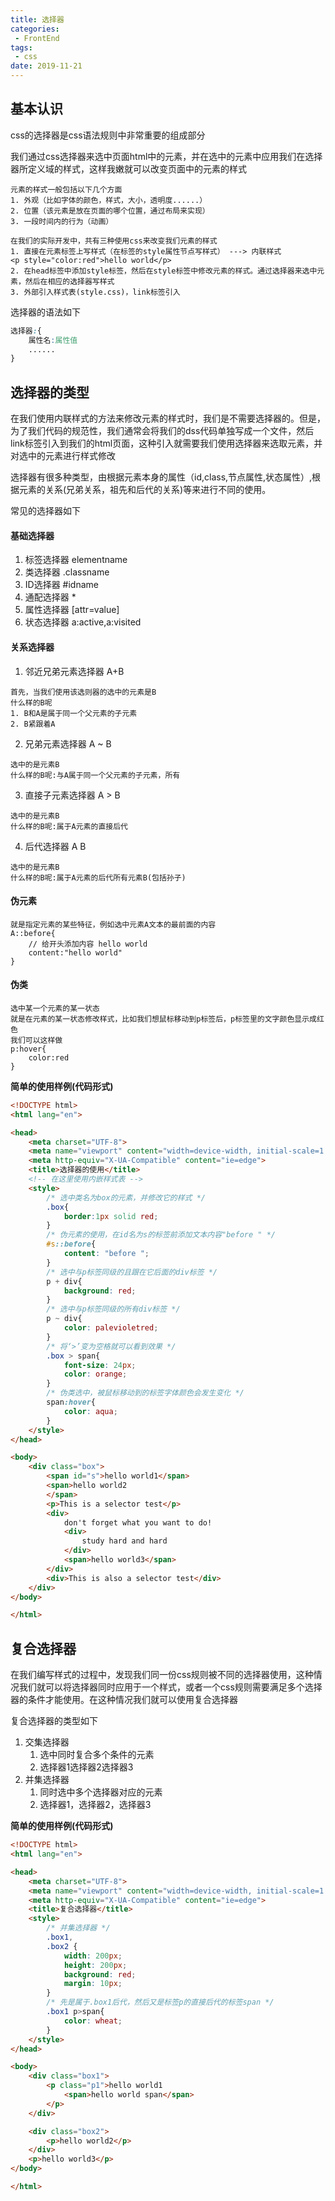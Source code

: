 ```yaml
---
title: 选择器
categories:
 - FrontEnd
tags:
 - css
date: 2019-11-21
---
```

## 基本认识

css的选择器是css语法规则中非常重要的组成部分

我们通过css选择器来选中页面html中的元素，并在选中的元素中应用我们在选择器所定义域的样式，这样我嫩就可以改变页面中的元素的样式

```
元素的样式一般包括以下几个方面
1. 外观（比如字体的颜色，样式，大小，透明度......）
2. 位置（该元素是放在页面的哪个位置，通过布局来实现）
3. 一段时间内的行为（动画）
```

```
在我们的实际开发中，共有三种使用css来改变我们元素的样式
1. 直接在元素标签上写样式（在标签的style属性节点写样式） ---> 内联样式
<p style="color:red">hello world</p>
2. 在head标签中添加style标签，然后在style标签中修改元素的样式。通过选择器来选中元素，然后在相应的选择器写样式
3. 外部引入样式表(style.css)，link标签引入
```

选择器的语法如下

```css
选择器:{
    属性名:属性值
    ......
}
```

## 选择器的类型

在我们使用内联样式的方法来修改元素的样式时，我们是不需要选择器的。但是，为了我们代码的规范性，我们通常会将我们的dss代码单独写成一个文件，然后link标签引入到我们的html页面，这种引入就需要我们使用选择器来选取元素，并对选中的元素进行样式修改

选择器有很多种类型，由根据元素本身的属性（id,class,节点属性,状态属性）,根据元素的关系(兄弟关系，祖先和后代的关系)等来进行不同的使用。

常见的选择器如下

#### 基础选择器  

1. 标签选择器  elementname
2. 类选择器 .classname
3. ID选择器 #idname
4. 通配选择器 * 
5. 属性选择器 [attr=value]
6. 状态选择器 a:active,a:visited

#### 关系选择器

1. 邻近兄弟元素选择器 A+B
   
```
首先，当我们使用该选则器的选中的元素是B
什么样的B呢
1. B和A是属于同一个父元素的子元素
2. B紧跟着A
```
   
2. 兄弟元素选择器 A ~ B
   
```
选中的是元素B
什么样的B呢:与A属于同一个父元素的子元素，所有
```
   
3. 直接子元素选择器  A > B

```
选中的是元素B
什么样的B呢:属于A元素的直接后代
```
   
4. 后代选择器   A B
   
```
选中的是元素B
什么样的B呢:属于A元素的后代所有元素B(包括孙子)
```
   
#### 伪元素

```
就是指定元素的某些特征，例如选中元素A文本的最前面的内容
A::before{
    // 给开头添加内容 hello world
    content:"hello world"
}
```

#### 伪类

```
选中某一个元素的某一状态
就是在元素的某一状态修改样式，比如我们想鼠标移动到p标签后，p标签里的文字颜色显示成红色
我们可以这样做
p:hover{
    color:red
}
```

**简单的使用样例(代码形式)**

```html
<!DOCTYPE html>
<html lang="en">

<head>
    <meta charset="UTF-8">
    <meta name="viewport" content="width=device-width, initial-scale=1.0">
    <meta http-equiv="X-UA-Compatible" content="ie=edge">
    <title>选择器的使用</title>
    <!-- 在这里使用内嵌样式表 -->
    <style> 
        /* 选中类名为box的元素，并修改它的样式 */
        .box{
            border:1px solid red;
        }
        /* 伪元素的使用，在id名为s的标签前添加文本内容"before " */
        #s::before{
            content: "before ";
        }
        /* 选中与p标签同级的且跟在它后面的div标签 */
        p + div{
            background: red;
        }
        /* 选中与p标签同级的所有div标签 */
        p ~ div{
            color: palevioletred;
        }
        /* 将‘>’变为空格就可以看到效果 */
        .box > span{
            font-size: 24px;
            color: orange;
        }
        /* 伪类选中，被鼠标移动到的标签字体颜色会发生变化 */
        span:hover{
            color: aqua;
        }
    </style>
</head>

<body>
    <div class="box">
        <span id="s">hello world1</span>
        <span>hello world2
        </span>
        <p>This is a selector test</p>
        <div>
            don't forget what you want to do!  
            <div>
                study hard and hard
            </div>
            <span>hello world3</span>
        </div>
        <div>This is also a selector test</div>
    </div>
</body>

</html>
```

## 复合选择器

在我们编写样式的过程中，发现我们同一份css规则被不同的选择器使用，这种情况我们就可以将选择器同时应用于一个样式，或者一个css规则需要满足多个选择器的条件才能使用。在这种情况我们就可以使用复合选择器

复合选择器的类型如下

1. 交集选择器
   1. 选中同时复合多个条件的元素
   2. 选择器1选择器2选择器3
2. 并集选择器
   1. 同时选中多个选择器对应的元素
   2. 选择器1，选择器2，选择器3

**简单的使用样例(代码形式)**

```html
<!DOCTYPE html>
<html lang="en">

<head>
    <meta charset="UTF-8">
    <meta name="viewport" content="width=device-width, initial-scale=1.0">
    <meta http-equiv="X-UA-Compatible" content="ie=edge">
    <title>复合选择器</title>
    <style>
        /* 并集选择器 */
        .box1,
        .box2 {
            width: 200px;
            height: 200px;
            background: red;
            margin: 10px;
        }
        /* 先是属于.box1后代，然后又是标签p的直接后代的标签span */
        .box1 p>span{
            color: wheat;
        }
    </style>
</head>

<body>
    <div class="box1">
        <p class="p1">hello world1
            <span>hello world span</span>
        </p>  
    </div>

    <div class="box2">
        <p>hello world2</p>
    </div>
    <p>hello world3</p>
</body>

</html>
```

